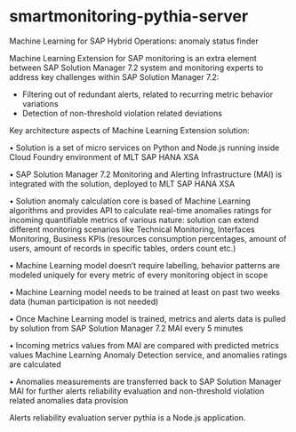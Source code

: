 # smartmonitoring-pythia-server
Machine Learning for SAP Hybrid Operations: anomaly status finder

Machine Learning Extension  for SAP monitoring is an extra element between SAP Solution Manager 7.2 system and monitoring experts to address key challenges within SAP Solution Manager 7.2:

- Filtering out of redundant alerts, related to recurring metric behavior variations
- Detection of non-threshold violation related deviations

Key architecture aspects of Machine Learning Extension solution:

• Solution is a set of micro services on Python and Node.js running inside Cloud Foundry environment of MLT SAP HANA XSA

• SAP Solution Manager 7.2 Monitoring and Alerting Infrastructure (MAI) is integrated with the solution, deployed to MLT SAP HANA XSA

• Solution anomaly calculation core is based of Machine Learning algorithms and provides API to calculate real-time anomalies ratings for incoming quantifiable metrics of various nature: solution can extend different monitoring scenarios like Technical Monitoring, Interfaces Monitoring, Business KPIs (resources consumption percentages, amount of users, amount of records in specific tables, orders count etc.)

• Machine Learning model doesn’t require labelling, behavior patterns are modeled uniquely for every metric of every monitoring object in scope

• Machine Learning model needs to be trained at least on past two weeks data (human participation is not needed)

• Once Machine Learning model is trained, metrics and alerts data is pulled by solution from SAP Solution Manager 7.2 MAI every 5 minutes

• Incoming metrics values from MAI are compared with predicted metrics values Machine Learning Anomaly Detection service, and anomalies ratings are calculated

• Anomalies measurements are transferred back to SAP Solution Manager MAI for further alerts reliability evaluation and non-threshold violation related anomalies data provision

Alerts reliability evaluation server pythia is a Node.js application.
